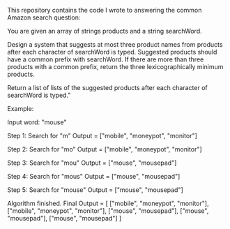 This repository contains the code I wrote to answering the common Amazon search question:


You are given an array of strings products and a string searchWord.

Design a system that suggests at most three product names from products after each character of searchWord is typed. Suggested products should have a common prefix with searchWord.
If there are more than three products with a common prefix, return the three lexicographically minimum products.

Return a list of lists of the suggested products after each character of searchWord is typed."


Example:

Input word: "mouse"

Step 1:
Search for "m"
Output = ["mobile", "moneypot", "monitor"]

Step 2:
Search for "mo"
Output = ["mobile", "moneypot", "monitor"]

Step 3:
Search for "mou"
Output = ["mouse", "mousepad"]

Step 4:
Search for "mous"
Output = ["mouse", "mousepad"]

Step 5:
Search for "mouse"
Output = ["mouse", "mousepad"]

Algorithm finished.
Final Output = [
  ["mobile", "moneypot", "monitor"],
  ["mobile", "moneypot", "monitor"],
  ["mouse", "mousepad"],
  ["mouse", "mousepad"],
  ["mouse", "mousepad"]
]

